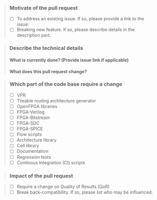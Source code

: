 > ### Motivate of the pull request
> - [ ] To address an existing issue. If so, please provide a link to the issue: <issue id>
> - [ ] Breaking new feature. If so, please describe details in the description part.

> ### Describe the technical details
> #### What is currently done? (Provide issue link if applicable)
> <!-- Please provide a list of limitations if not specified in any issue -->
> <!-- Below is a template, uncomment upon your needs -->
> <!-- Currently, OpenFPGA has the following limitations: -->
> <!-- - [ ] technical details about limitation  -->
> <!-- - [ ] more limitations  -->
>
> #### What does this pull request change?
> <!-- Please provide a list of highlights of your changes. -->
> <!-- Below is a template, uncomment upon your needs -->
> <!-- This PR improves in the following aspects: -->
> <!-- - [ ] details about the technical highlight -->
> <!-- - [ ] <more technical highlights -->

> ### Which part of the code base require a change
> <!-- In general, modification on existing submodules are not acceptable. You should push changes to upstream. -->
> - [ ] VPR
> - [ ] Tileable routing architecture generator
> - [ ] OpenFPGA libraries
> - [ ] FPGA-Verilog
> - [ ] FPGA-Bitstream
> - [ ] FPGA-SDC
> - [ ] FPGA-SPICE
> - [ ] Flow scripts
> - [ ] Architecture library
> - [ ] Cell library
> - [ ] Documentation
> - [ ] Regression tests
> - [ ] Continous Integration (CI) scripts

> ### Impact of the pull request

> - [ ] Require a change on Quality of Results (QoR)
> - [ ] Break back-compatibility. If so, please list who may be influenced.
